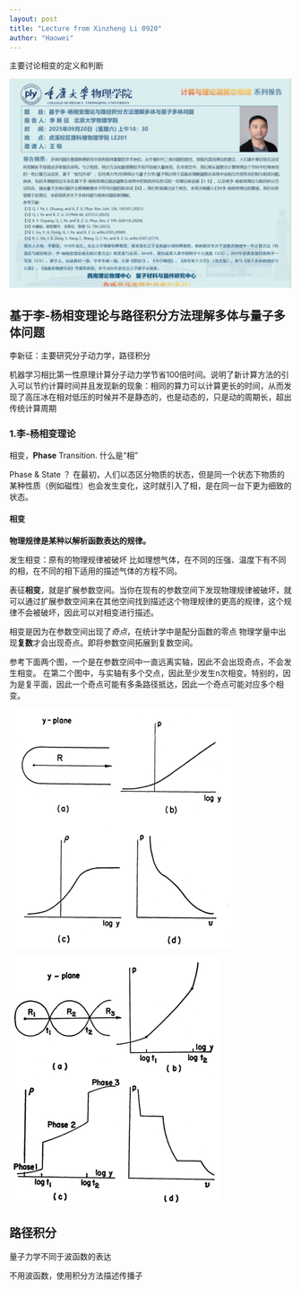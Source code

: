```yaml
---
layout: post
title: "Lecture from Xinzheng Li 0920"
author: "Haowei"
---
```


主要讨论相变的定义和判断
<!--more-->

![img_2.png](/images/img0920/Lecture.jpg)

## 基于李-杨相变理论与路径积分方法理解多体与量子多体问题

李新征：主要研究分子动力学，路径积分

机器学习相比第一性原理计算分子动力学节省100倍时间。说明了新计算方法的引入可以节约计算时间并且发现新的现象：相同的算力可以计算更长的时间，从而发现了高压冰在相对低压的时候并不是静态的，也是动态的，只是动的周期长，超出传统计算周期

### 1.李-杨相变理论

相变，**Phase** Transition. 什么是“相”

Phase & State ？ 在最初，人们以态区分物质的状态，但是同一个状态下物质的某种性质（例如磁性）也会发生变化，这时就引入了相，是在同一台下更为细致的状态。

#### 相变

**物理规律是某种以解析函数表达的规律。**  

发生相变：原有的物理规律被破坏 比如理想气体，在不同的压强、温度下有不同的相，在不同的相下适用的描述气体的方程不同。

表征**相变**，就是扩展参数空间。当你在现有的参数空间下发现物理规律被破坏，就可以通过扩展参数空间来在其他空间找到描述这个物理规律的更高的规律，这个规律不会被破坏，因此可以对相变进行描述。


相变是因为在参数空间出现了*奇点*，在统计学中是配分函数的零点 物理学量中出现**复数**才会出现奇点。即将参数空间拓展到复数空间。

参考下面两个图，一个是在参数空间中一直远离实轴，因此不会出现奇点，不会发生相变。 在第二个图中，与实轴有多个交点，因此至少发生n次相变。特别的，因为是复平面，因此一个奇点可能有多条路径抵达，因此一个奇点可能对应多个相变。

![img.png](./images/img0920/img.png)

![img_1.png](./images/img0920/img_1.png)

## 路径积分
量子力学不同于波函数的表达

不用波函数，使用积分方法描述传播子